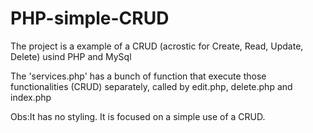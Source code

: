 # PHP-simple-CRUD

The project is a example of a CRUD (acrostic for Create, Read, Update, Delete) usind PHP and MySql

The 'services.php' has a bunch of function that execute those functionalities (CRUD) separately, called by edit.php, delete.php and index.php

Obs:It has no styling. It is focused on a simple use of a CRUD.
